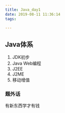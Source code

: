 ```yaml
---
title: Java_day1
date: 2019-08-11 11:36:14
tags:

---
```


## Java体系

1. JDK初步
2. Java Web编程
3. J2EE
4. J2ME
5. 移动增值







### 题外话

有新东西学才有钱